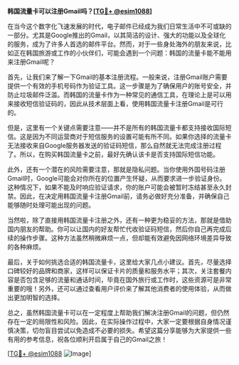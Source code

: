 **韩国流量卡可以注册Gmail吗？[[TG💪+ @esim1088](https://t.me/s/esim1088)]**

在当今这个数字化飞速发展的时代，电子邮件已经成为我们日常生活中不可或缺的一部分。尤其是Google推出的Gmail，以其简洁的设计、强大的功能以及全球化的服务，成为了许多人首选的邮件平台。然而，对于一些身处海外的朋友来说，比如正在韩国旅游或工作的小伙伴们，可能会遇到一个问题：韩国的流量卡能不能用来注册Gmail呢？

首先，让我们来了解一下Gmail的基本注册流程。一般来说，注册Gmail账户需要提供一个有效的手机号码作为验证工具。这一步骤是为了确保用户的账号安全，并防止垃圾邮件泛滥。而韩国的流量卡作为一种常见的通信工具，在理论上是可以用来接收短信验证码的，因此从技术层面上看，使用韩国流量卡注册Gmail是可行的。

但是，这里有一个关键点需要注意——并不是所有的韩国流量卡都支持接收国际短信。这是因为不同运营商对于短信服务的设置可能有所不同。如果你选择的流量卡无法接收来自Google服务器发送的验证码短信，那么自然就无法完成注册过程了。所以，在购买韩国流量卡之前，最好先确认该卡是否支持国际短信功能。

此外，还有一个潜在的风险需要注意，那就是隐私问题。当你使用外国号码注册Gmail时，Google可能会对你所在的位置产生怀疑，从而要求进一步验证身份。这种情况下，如果不能及时响应验证请求，你的账户可能会被暂时冻结甚至永久封禁。因此，在决定用韩国流量卡注册Gmail前，请务必做好充分准备，并确保自己能够随时处理可能出现的问题。

当然啦，除了直接用韩国流量卡注册之外，还有一种更为稳妥的方法，那就是借助国内朋友的帮助。你可以让国内的好友帮忙代收验证码短信，然后你自己再完成后续的操作步骤。这种方法虽然稍微麻烦一点，但却能有效避免因网络环境差异导致的各种麻烦。

最后，关于如何挑选合适的韩国流量卡，这里给大家几点小建议。首先，尽量选择口碑较好的品牌和商家，这样可以保证卡片的质量和服务水平；其次，关注套餐内容是否包含足够的流量和通话时间，毕竟在国外旅行或工作时，这些资源可是非常重要的哦！另外，还可以通过查看用户评价来了解其他消费者的使用体验，从而做出更加明智的选择。

总之，虽然韩国流量卡可以在一定程度上帮助我们解决注册Gmail的问题，但仍然存在一定的局限性和风险。因此，在实际操作过程中，大家一定要根据自身情况谨慎决策，切勿盲目尝试以免造成不必要的损失。希望这篇分享能够为大家提供一些有用的参考信息，祝各位顺利开启属于自己的Gmail之旅！

[[TG💪+ @esim1088](https://t.me/s/esim1088) ![Image](https://i.postimg.cc/4NQfJmqS/Snipaste-2025-05-13-00-14-12.png)]